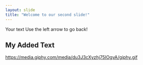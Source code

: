 ```yaml
---
layout: slide
title: "Welcome to our second slide!"
---
```

Your text
Use the left arrow to go back!
## My Added Text
https://media.giphy.com/media/du3J3cXyzhj75IOgvA/giphy.gif
